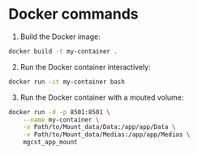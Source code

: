 # Docker commands

1. Build the Docker image:

```bash
docker build -t my-container .
```

2. Run the Docker container interactively:

```bash
docker run -it my-container bash
```

3. Run the Docker container with a mouted volume:
```bash
docker run -d -p 8501:8501 \
    --name my-container \
    -v Path/to/Mount_data/Data:/app/app/Data \
    -v Path/to/Mount_data/Medias:/app/app/Medias \
    mgcst_app_mount
```

